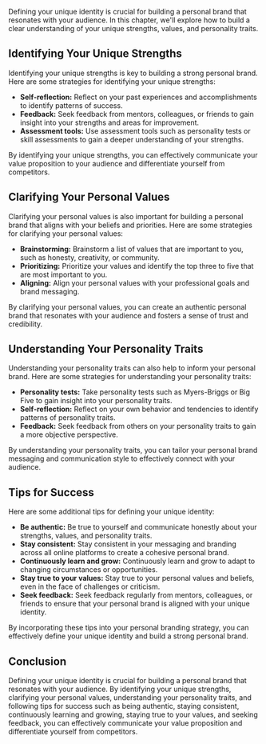 
Defining your unique identity is crucial for building a personal brand that resonates with your audience. In this chapter, we'll explore how to build a clear understanding of your unique strengths, values, and personality traits.

Identifying Your Unique Strengths
---------------------------------

Identifying your unique strengths is key to building a strong personal brand. Here are some strategies for identifying your unique strengths:

* **Self-reflection:** Reflect on your past experiences and accomplishments to identify patterns of success.
* **Feedback:** Seek feedback from mentors, colleagues, or friends to gain insight into your strengths and areas for improvement.
* **Assessment tools:** Use assessment tools such as personality tests or skill assessments to gain a deeper understanding of your strengths.

By identifying your unique strengths, you can effectively communicate your value proposition to your audience and differentiate yourself from competitors.

Clarifying Your Personal Values
-------------------------------

Clarifying your personal values is also important for building a personal brand that aligns with your beliefs and priorities. Here are some strategies for clarifying your personal values:

* **Brainstorming:** Brainstorm a list of values that are important to you, such as honesty, creativity, or community.
* **Prioritizing:** Prioritize your values and identify the top three to five that are most important to you.
* **Aligning:** Align your personal values with your professional goals and brand messaging.

By clarifying your personal values, you can create an authentic personal brand that resonates with your audience and fosters a sense of trust and credibility.

Understanding Your Personality Traits
-------------------------------------

Understanding your personality traits can also help to inform your personal brand. Here are some strategies for understanding your personality traits:

* **Personality tests:** Take personality tests such as Myers-Briggs or Big Five to gain insight into your personality traits.
* **Self-reflection:** Reflect on your own behavior and tendencies to identify patterns of personality traits.
* **Feedback:** Seek feedback from others on your personality traits to gain a more objective perspective.

By understanding your personality traits, you can tailor your personal brand messaging and communication style to effectively connect with your audience.

Tips for Success
----------------

Here are some additional tips for defining your unique identity:

* **Be authentic:** Be true to yourself and communicate honestly about your strengths, values, and personality traits.
* **Stay consistent:** Stay consistent in your messaging and branding across all online platforms to create a cohesive personal brand.
* **Continuously learn and grow:** Continuously learn and grow to adapt to changing circumstances or opportunities.
* **Stay true to your values:** Stay true to your personal values and beliefs, even in the face of challenges or criticism.
* **Seek feedback:** Seek feedback regularly from mentors, colleagues, or friends to ensure that your personal brand is aligned with your unique identity.

By incorporating these tips into your personal branding strategy, you can effectively define your unique identity and build a strong personal brand.

Conclusion
----------

Defining your unique identity is crucial for building a personal brand that resonates with your audience. By identifying your unique strengths, clarifying your personal values, understanding your personality traits, and following tips for success such as being authentic, staying consistent, continuously learning and growing, staying true to your values, and seeking feedback, you can effectively communicate your value proposition and differentiate yourself from competitors.
